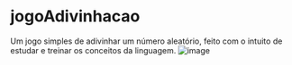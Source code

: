 # jogoAdivinhacao
Um jogo simples de adivinhar um número aleatório, feito com o intuito de estudar e treinar os conceitos da linguagem.
![image](https://user-images.githubusercontent.com/50773833/153891983-7e250417-6848-4093-9953-a2e8e94990b0.png)
